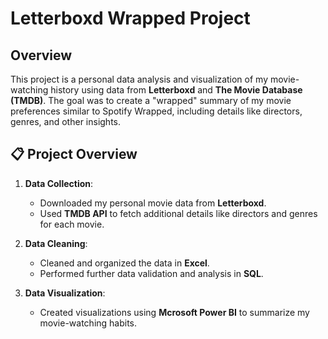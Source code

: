 # Letterboxd Wrapped Project

## Overview
This project is a personal data analysis and visualization of my movie-watching history using data from **Letterboxd** and **The Movie Database (TMDB)**. The goal was to create a "wrapped" summary of my movie preferences similar to Spotify Wrapped, including details like directors, genres, and other insights.

## 📋 Project Overview

1. **Data Collection**:
   - Downloaded my personal movie data from **Letterboxd**.
   - Used **TMDB API** to fetch additional details like directors and genres for each movie.
   
2. **Data Cleaning**:
   - Cleaned and organized the data in **Excel**.
   - Performed further data validation and analysis in **SQL**.

3. **Data Visualization**:
   - Created visualizations using **Mcrosoft Power BI** to summarize my movie-watching habits.
  

